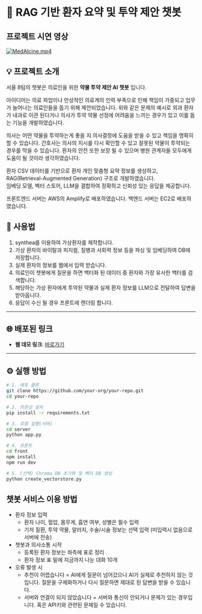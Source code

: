 # 🏥 RAG 기반 환자 요약 및 투약 제안 챗봇

## 프로젝트 시연 영상
[![MedAIcine.mp4](https://img.youtube.com/vi/VIDEO_ID/0.jpg)](https://github.com/joo9906/AI_self/blob/main/MedAIcine.mp4)

## 💡 프로젝트 소개
서울 8팀의 챗봇은 의료인을 위한 **약물 투약 제안 AI 챗봇** 입니다.

아이디어는 의료 파업이나 만성적인 의료계의 인력 부족으로 인해 책임이 가중되고 업무가 늘어나는 의료인들을 돕기 위해 제안되었습니다.
위와 같은 문제의 예시로 외과 환자가 내과로 이관 된다거나 의사가 투약 약물 선정에 어려움을 느끼는 경우가 있고 이를 돕는 기능을 개발하였습니다.

의사는 어떤 약물을 투약하는게 좋을 지 의사결정에 도움을 받을 수 있고 책임을 명확히 할 수 있습니다.
간호사는 의사의 지시를 다시 확인할 수 있고 잘못된 약물이 투약되는 경우를 막을 수 있습니다.
환자의 안전 또한 보장 될 수 있으며 병원 관계자들 모두에게 도움이 될 것이라 생각하였습니다.

환자 CSV 데이터를 기반으로 환자 개인 맞춤형 요약 정보를 생성하고, RAG(Retrieval-Augmented Generation) 구조로 개발하였습니다.  
임베딩 모델, 벡터 스토어, LLM을 결합하여 정확하고 신뢰성 있는 응답을 제공합니다.

프론트엔드 서버는 AWS의 Amplify로 배포하였습니다.
백엔드 서버는 EC2로 배포하였습니다.


## 🚀 사용법
1. synthea를 이용하여 가상환자를 제작합니다.
2. 가상 환자의 바이탈과 피지컬, 질병과 사회력 정보 등을 파싱 및 임베딩하여 DB에 저장합니다.
3. 실제 환자의 정보를 웹에서 입력 받습니다.
4. 의료인이 챗봇에게 질문을 하면 백터화 된 데이터 중 환자와 가장 유사한 백터를 검색합니다.
5. 해당하는 가상 환자에게 투약된 약물과 실제 환자 정보를 LLM으로 전달하여 답변을 받아옵니다.
6. 응답이 수신 될 경우 프론트에 랜더링 합니다.


---

## 🌐 배포된 링크

- **웹 데모 링크**: [바로가기](https://main.d2pi120e4ybq0g.amplifyapp.com)

---

## ⚙️ 실행 방법

```bash
# 1. 레포 클론
git clone https://github.com/your-org/your-repo.git
cd your-repo

# 2. 의존성 설치
pip install -r requirements.txt

# 3. 로컬 실행(서버)
cd server
python app.py

# 4. 프론트
cd front
npm install
npm run dev

# 5. (선택) Chroma DB 초기화 및 벡터 DB 생성
python create_vectorstore.py

```

## 챗봇 서비스 이용 방법
- 환자 정보 입력
   - 환자 나이, 혈압, 몸무게, 흡연 여부, 성별은 필수 입력
   - 기저 질환, 투약 약물, 알러지, 수술/시술 정보는 선택 입력 (미입력시 없음으로 서버에 전송)
- 챗봇과 의사소통 시작
  - 등록된 환자 정보는 좌측에 표로 정리
  - 환자 정보 표 밑에 지금까지 나눈 대화 10개
- 오류 발생 시
  - 추천이 어렵습니다 = AI에게 질문이 넘어갔으나 AI가 실제로 추천하지 않는 것입니다. 질문을 구체화하거나 다시 질문하면 제대로 된 답변을 받을 수 있습니다.
  - 서버와 연결이 되지 않았습니다 = 서버와 통신이 안되거나 문제가 있는 경우입니다. 혹은 API키와 관련된 문제일 수 있습니다.
